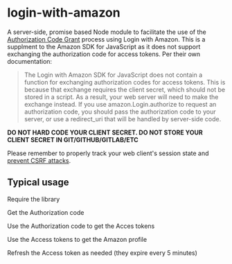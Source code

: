# login-with-amazon

A server-side, promise based Node module to facilitate the use of the [Authorization Code Grant](https://developer.amazon.com/public/apis/engage/login-with-amazon/docs/authorization_code_grant.html) process using Login with Amazon. This is a supplment to the Amazon SDK for JavaScript as it does not support exchanging the authorization code for access tokens. Per their own documentation:

> The Login with Amazon SDK for JavaScript does not contain a function for exchanging authorization codes for access tokens. This is because that exchange requires the client secret, which should not be stored in a script. As a result, your web server will need to make the exchange instead. If you use amazon.Login.authorize to request an authorization code, you should pass the authorization code to your server, or use a redirect_uri that will be handled by server-side code.

**DO NOT HARD CODE YOUR CLIENT SECRET. DO NOT STORE YOUR CLIENT SECRET IN GIT/GITHUB/GITLAB/ETC**

Please remember to properly track your web client's session state and [prevent CSRF attacks](https://developer.amazon.com/public/apis/engage/login-with-amazon/docs/cross_site_request_forgery.html).

## Typical usage

Require the library

Get the Authorization code

Use the Authorization code to get the Acces tokens

Use the Access tokens to get the Amazon profile

Refresh the Access token as needed (they expire every 5 minutes)
